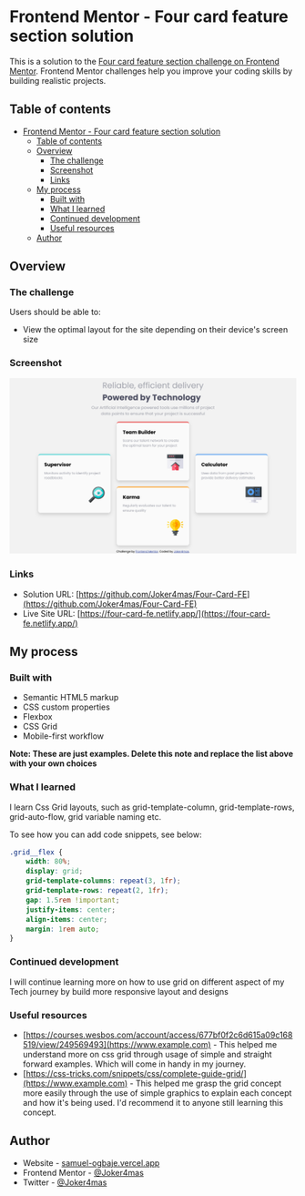# Frontend Mentor - Four card feature section solution

This is a solution to the [Four card feature section challenge on Frontend Mentor](https://www.frontendmentor.io/challenges/four-card-feature-section-weK1eFYK). Frontend Mentor challenges help you improve your coding skills by building realistic projects. 

## Table of contents

- [Frontend Mentor - Four card feature section solution](#frontend-mentor---four-card-feature-section-solution)
  - [Table of contents](#table-of-contents)
  - [Overview](#overview)
    - [The challenge](#the-challenge)
    - [Screenshot](#screenshot)
    - [Links](#links)
  - [My process](#my-process)
    - [Built with](#built-with)
    - [What I learned](#what-i-learned)
    - [Continued development](#continued-development)
    - [Useful resources](#useful-resources)
  - [Author](#author)


## Overview

### The challenge

Users should be able to:

- View the optimal layout for the site depending on their device's screen size

### Screenshot

![](./images/des-snap-shot.png)

### Links

- Solution URL: [https://github.com/Joker4mas/Four-Card-FE](https://github.com/Joker4mas/Four-Card-FE)
- Live Site URL: [https://four-card-fe.netlify.app/](https://four-card-fe.netlify.app/)

## My process

### Built with

- Semantic HTML5 markup
- CSS custom properties
- Flexbox
- CSS Grid
- Mobile-first workflow


**Note: These are just examples. Delete this note and replace the list above with your own choices**

### What I learned

I learn Css Grid layouts, such as grid-template-column, grid-template-rows, grid-auto-flow, grid variable naming etc.

To see how you can add code snippets, see below:

```css
.grid__flex {
    width: 80%;
    display: grid;
    grid-template-columns: repeat(3, 1fr);
    grid-template-rows: repeat(2, 1fr);
    gap: 1.5rem !important;
    justify-items: center;
    align-items: center;
    margin: 1rem auto;
}
```

### Continued development

I will continue learning more on how to use grid on different aspect of my Tech journey by build more responsive layout and designs


### Useful resources

- [https://courses.wesbos.com/account/access/677bf0f2c6d615a09c168519/view/249569493](https://www.example.com) - This helped me understand more on css grid through usage of simple and straight forward examples. Which will come in handy in my journey.
- [https://css-tricks.com/snippets/css/complete-guide-grid/](https://www.example.com) - This helped me grasp the grid concept more easily through the use of simple graphics to explain each concept and how it's being used. I'd recommend it to anyone still learning this concept.

## Author

- Website - [samuel-ogbaje.vercel.app](https://www.your-site.com)
- Frontend Mentor - [@Joker4mas](https://www.frontendmentor.io/profile/yourusername)
- Twitter - [@Joker4mas](https://www.twitter.com/yourusername)


